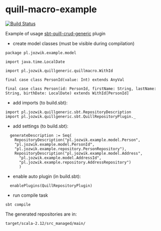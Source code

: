 # quill-macro-example

[![Build Status](https://travis-ci.org/ajozwik/quill-macro-example.svg?branch=master)](https://travis-ci.org/ajozwik/quill-macro-example)

Example of usage [sbt-quill-crud-generic](https://github.com/ajozwik/sbt-quill-crud-generic) plugin

- create model classes (must be visible during compilation)

```
package pl.jozwik.example.model

import java.time.LocalDate

import pl.jozwik.quillgeneric.quillmacro.WithId

final case class PersonId(value: Int) extends AnyVal

final case class Person(id: PersonId, firstName: String, lastName: String, birthDate: LocalDate) extends WithId[PersonId]
```

- add imports (to build.sbt):
```
import pl.jozwik.quillgeneric.sbt.RepositoryDescription
import pl.jozwik.quillgeneric.sbt.QuillRepositoryPlugin._
```
- add settings (to build.sbt):
```
  generateDescription := Seq(
    RepositoryDescription("pl.jozwik.example.model.Person",
    "pl.jozwik.example.model.PersonId",
    "pl.jozwik.example.repository.PersonRepository"),
    RepositoryDescription("pl.jozwik.example.model.Address",
      "pl.jozwik.example.model.AddressId",
      "pl.jozwik.example.repository.AddressRepository")
      )
```

- enable auto plugin (in build.sbt):

```
  enablePlugins(QuillRepositoryPlugin)
```

- run compile task

```
sbt compile
```

The generated repositories are in:
```
target/scala-2.12/src_managed/main/
```

